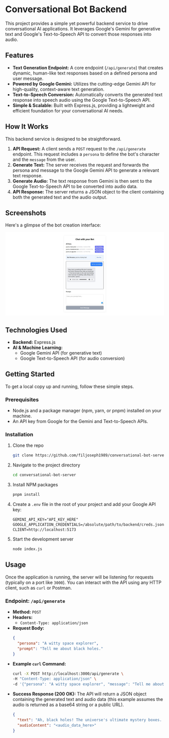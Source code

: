 # Conversational Bot Backend

This project provides a simple yet powerful backend service to drive conversational AI applications. It leverages Google's Gemini for generative text and Google's Text-to-Speech API to convert those responses into audio.

## Features

  * **Text Generation Endpoint:** A core endpoint (`/api/generate`) that creates dynamic, human-like text responses based on a defined persona and user message.
  * **Powered by Google Gemini:** Utilizes the cutting-edge Gemini API for high-quality, context-aware text generation.
  * **Text-to-Speech Conversion:** Automatically converts the generated text response into speech audio using the Google Text-to-Speech API.
  * **Simple & Scalable:** Built with Express.js, providing a lightweight and efficient foundation for your conversational AI needs.

## How It Works

This backend service is designed to be straightforward.

1.  **API Request:** A client sends a `POST` request to the `/api/generate` endpoint. This request includes a `persona` to define the bot's character and the `message` from the user.
2.  **Generate Text:** The server receives the request and forwards the persona and message to the Google Gemini API to generate a relevant text response.
3.  **Generate Audio:** The text response from Gemini is then sent to the Google Text-to-Speech API to be converted into audio data.
4.  **API Response:** The server returns a JSON object to the client containing both the generated text and the audio output.

## Screenshots

Here's a glimpse of the bot creation interface:

![Bot Creation Screenshot](screenshot/Screenshot_29-6-2025_124342_localhost.jpeg)

## Technologies Used

  * **Backend:** Express.js
  * **AI & Machine Learning:**
      * Google Gemini API (for generative text)
      * Google Text-to-Speech API (for audio conversion)

## Getting Started

To get a local copy up and running, follow these simple steps.

### Prerequisites

  * Node.js and a package manager (npm, yarn, or pnpm) installed on your machine.
  * An API key from Google for the Gemini and Text-to-Speech APIs.

### Installation

1.  Clone the repo
    ```sh
    git clone https://github.com/filjoseph1989/conversational-bot-server
    ```
2.  Navigate to the project directory
    ```sh
    cd conversational-bot-server
    ```
3.  Install NPM packages
    ```sh
    pnpm install
    ```
4.  Create a `.env` file in the root of your project and add your Google API key:
    ```
    GEMINI_API_KEY="API_KEY_HERE"
    GOOGLE_APPLICATION_CREDENTIALS=/absolute/path/to/backend/creds.json
    CLIENT=http://localhost:5173
    ```
5.  Start the development server
    ```sh
    node index.js
    ```

## Usage

Once the application is running, the server will be listening for requests (typically on a port like `3000`). You can interact with the API using any HTTP client, such as `curl` or Postman.

### Endpoint: `/api/generate`

  * **Method:** `POST`
  * **Headers:**
      * `Content-Type: application/json`
  * **Request Body:**
    ```json
    {
      "persona": "A witty space explorer",
      "prompt": "Tell me about black holes."
    }
    ```
  * **Example `curl` Command:**
    ```sh
    curl -X POST http://localhost:3000/api/generate \
    -H "Content-Type: application/json" \
    -d '{"persona": "A witty space explorer", "message": "Tell me about black holes."}'
    ```
  * **Success Response (200 OK):**
    The API will return a JSON object containing the generated text and audio data (this example assumes the audio is returned as a base64 string or a public URL).
    ```json
    {
      "text": "Ah, black holes! The universe's ultimate mystery boxes. Imagine something so massive that not even light, the fastest thing we know, can escape its grasp. That's a black hole for you.",
      "audioContent": "<audio_data_here>"
    }
    ```